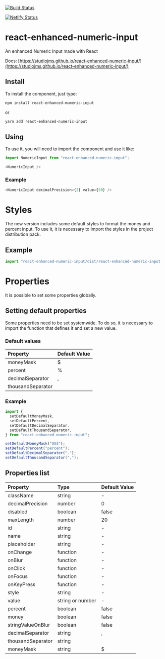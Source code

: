 [![Build Status](https://travis-ci.com/studiojms/react-enhanced-numeric-input.svg?branch=master)](https://travis-ci.com/studiojms/react-enhanced-numeric-input)

[![Netlify Status](https://api.netlify.com/api/v1/badges/bdbe0b9d-146b-4f6a-bf5a-abdf3fa2c149/deploy-status)](https://app.netlify.com/sites/react-enhanced-numeric-input/deploys)

# react-enhanced-numeric-input

An enhanced Numeric Input made with React

Docs: [https://studiojms.github.io/react-enhanced-numeric-input/](https://studiojms.github.io/react-enhanced-numeric-input/)

## Install

To install the component, just type:

```sh
npm install react-enhanced-numeric-input
```

or

```sh
yarn add react-enhanced-numeric-input
```

## Using

To use it, you will need to import the component and use it like:

```js
import NumericInput from "react-enhanced-numeric-input";
```

```js
<NumericInput />
```

### Example

```js
<NumericInput decimalPrecision={2} value={50} />
```

# Styles

The new version includes some default styles to format the money and percent input.
To use it, it is necessary to import the styles in the project distribution pack.

## Example

```js
import "react-enhanced-numeric-input/dist/react-enhanced-numeric-input.css";
```

# Properties

It is possible to set some properties globally.

## Setting default properties

Some properties need to be set systemwide. To do so, it is necessary to import the function that defines it and set a new value.

### Default values

| Property          | Default Value |
| :---------------- | :------------ |
| moneyMask         | \$            |
| percent           | %             |
| decimalSeparator  | ,             |
| thousandSeparator |               |

### Example

```js
import {
  setDefaultMoneyMask,
  setDefaultPercent,
  setDefaultDecimalSeparator,
  setDefaultThousandSeparator,
} from "react-enhanced-numeric-input";

setDefaultMoneyMask("US$");
setDefaultPercent("percent");
setDefaultDecimalSeparator(".");
setDefaultThousandSeparator(",");
```

## Properties list

| Property          | Type             | Default Value |
| :---------------- | :--------------- | :------------ |
| className         | string           | -             |
| decimalPrecision  | number           | 0             |
| disabled          | boolean          | false         |
| maxLength         | number           | 20            |
| id                | string           | -             |
| name              | string           | -             |
| placeholder       | string           | -             |
| onChange          | function         | -             |
| onBlur            | function         | -             |
| onClick           | function         | -             |
| onFocus           | function         | -             |
| onKeyPress        | function         | -             |
| style             | string           | -             |
| value             | string or number | -             |
| percent           | boolean          | false         |
| money             | boolean          | false         |
| stringValueOnBlur | boolean          | false         |
| decimalSeparator  | string           | ,             |
| thousandSeparator | string           |               |
| moneyMask         | string           | \$            |
